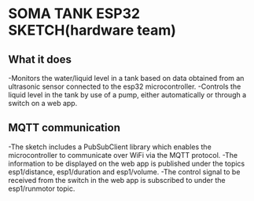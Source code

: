 # SOMA TANK ESP32 SKETCH(hardware team)
## What it does
-Monitors the water/liquid level in a tank based on data obtained from an ultrasonic sensor connected to the esp32 microcontroller.
-Controls the liquid level in the tank by use of a pump, either automatically or through a switch on a web app.
## MQTT communication 
-The sketch includes a PubSubClient library which enables the microcontroller to communicate over WiFi via the MQTT protocol.
-The information to be displayed on the web app is published under the topics esp1/distance, esp1/duration and esp1/volume.
-The control signal to be received from the switch in the web app is subscribed to under the esp1/runmotor topic.


